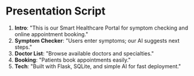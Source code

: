 # Presentation Script

1. **Intro**: "This is our Smart Healthcare Portal for symptom checking and online appointment booking."
2. **Symptom Checker**: "Users enter symptoms; our AI suggests next steps."
3. **Doctor List**: "Browse available doctors and specialties."
4. **Booking**: "Patients book appointments easily."
5. **Tech**: "Built with Flask, SQLite, and simple AI for fast deployment."